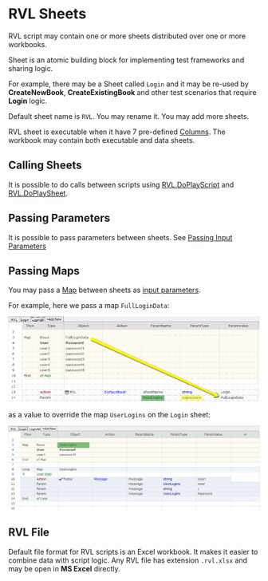 # RVL Sheets

RVL script may contain one or more sheets distributed over one or more workbooks.

Sheet is an atomic building block for implementing test frameworks and sharing logic.

For example, there may be a Sheet called `Login` and it may be re-used by **CreateNewBook**, **CreateExistingBook**  and other test scenarios that require **Login** logic.

Default sheet name is `RVL`. You may rename it. You may add more sheets.

RVL sheet is executable when it have 7 pre-defined [Columns](Columns.md). The workbook may contain both executable and data sheets.

## Calling Sheets

It is possible to do calls between scripts using [RVL.DoPlayScript](../Libraries/RVL.md#doplayscript) and [RVL.DoPlaySheet](../Libraries/RVL.md#doplaysheet).

## Passing Parameters

It is possible to pass parameters between sheets. See [Passing Input Parameters](RVL_DoPlay.md#passing-input-parameters)

## Passing Maps

You may pass a [Map](Maps.md) between sheets as  [input parameters](RVL_DoPlay.md#passing-input-parameters).

For example, here we pass a map `FullLoginData`:

![Pass Map](img/RVL_Sheets_PassMaps1.png)

as a value to override the map `UserLogins` on the `Login` sheet:

![Pass Map](img/RVL_Sheets_PassMaps2.png)

## RVL File

Default file format for RVL scripts is an Excel workbook. It makes it easier to combine data with script logic. Any RVL file has extension `.rvl.xlsx` and may be open in **MS Excel** directly.
